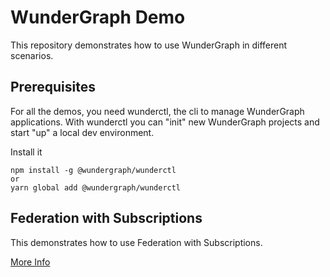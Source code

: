 # WunderGraph Demo

This repository demonstrates how to use WunderGraph in different scenarios.

## Prerequisites

For all the demos, you need wunderctl, the cli to manage WunderGraph applications.
With wunderctl you can "init" new WunderGraph projects and start "up" a local dev environment.

Install it

```shell
npm install -g @wundergraph/wunderctl
or
yarn global add @wundergraph/wunderctl
```

## Federation with Subscriptions

This demonstrates how to use Federation with Subscriptions.

[More Info](federation/README.md)
